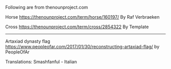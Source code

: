Following are from thenounproject.com

Horse https://thenounproject.com/term/horse/160197/
By Raf Verbraeken

Cross https://thenounproject.com/term/cross/2854322
By Template

-----------
Artaxiad dynasty flag https://www.peopleofar.com/2017/01/30/reconstructing-artaxiad-flag/ by PeopleOfAr

Translations:
Smashfanful - Italian
